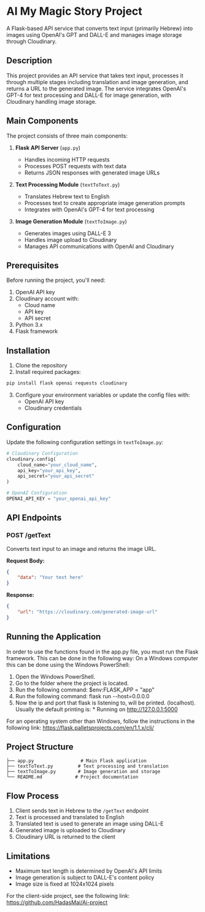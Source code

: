 # AI My Magic Story Project

A Flask-based API service that converts text input (primarily Hebrew) into images using OpenAI's GPT and DALL-E and manages image storage through Cloudinary.

## Description
This project provides an API service that takes text input, processes it through multiple stages including translation and image generation, and returns a URL to the generated image.
The service integrates OpenAI's GPT-4 for text processing and DALL-E for image generation, with Cloudinary handling image storage.

## Main Components

The project consists of three main components:

1. **Flask API Server** (`app.py`)
   - Handles incoming HTTP requests
   - Processes POST requests with text data
   - Returns JSON responses with generated image URLs

2. **Text Processing Module** (`textToText.py`)
   - Translates Hebrew text to English
   - Processes text to create appropriate image generation prompts
   - Integrates with OpenAI's GPT-4 for text processing

3. **Image Generation Module** (`textToImage.py`)
   - Generates images using DALL-E 3
   - Handles image upload to Cloudinary
   - Manages API communications with OpenAI and Cloudinary

## Prerequisites

Before running the project, you'll need:

1. OpenAI API key
2. Cloudinary account with:
   - Cloud name
   - API key
   - API secret
3. Python 3.x
4. Flask framework

## Installation

1. Clone the repository
2. Install required packages:
```bash
pip install flask openai requests cloudinary
```

3. Configure your environment variables or update the config files with:
   - OpenAI API key
   - Cloudinary credentials

## Configuration

Update the following configuration settings in `textToImage.py`:

```python
# Cloudinary Configuration
cloudinary.config(
    cloud_name="your_cloud_name",
    api_key="your_api_key",
    api_secret="your_api_secret"
)

# OpenAI Configuration
OPENAI_API_KEY = "your_openai_api_key"
```

## API Endpoints

### POST /getText
Converts text input to an image and returns the image URL.

**Request Body:**
```json
{
    "data": "Your text here"
}
```

**Response:**
```json
{
    "url": "https://cloudinary.com/generated-image-url"
}
```

## Running the Application

In order to use the functions found in the app.py file, you must run the Flask framework. This can be done in the following way:
On a Windows computer this can be done using the Windows PowerShell:
1. Open the Windows PowerShell.
2. Go to the folder where the project is located.
3. Run the following command: $env:FLASK_APP = "app"
4. Run the following command: flask run --host=0.0.0.0
5. Now the ip and port that flask is listening to, will be printed. (localhost). Usually the default printing is: * Running on http://127.0.0.1:5000 
   
For an operating system other than Windows, follow the instructions in the following link:
https://flask.palletsprojects.com/en/1.1.x/cli/

## Project Structure

```
├── app.py                 # Main Flask application
├── textToText.py         # Text processing and translation
├── textToImage.py        # Image generation and storage
└── README.md            # Project documentation
```

## Flow Process

1. Client sends text in Hebrew to the `/getText` endpoint
2. Text is processed and translated to English
3. Translated text is used to generate an image using DALL-E
4. Generated image is uploaded to Cloudinary
5. Cloudinary URL is returned to the client

## Limitations

- Maximum text length is determined by OpenAI's API limits
- Image generation is subject to DALL-E's content policy
- Image size is fixed at 1024x1024 pixels

For the client-side project, see the following link: https://github.com/HadasMai/Ai-project 
